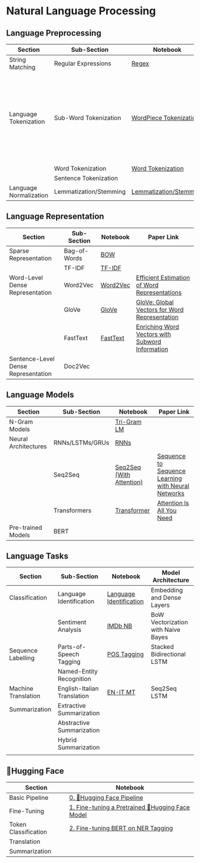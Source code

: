 # Natural Language Processing

## Language Preprocessing
|  Section | Sub-Section | Notebook | Paper Link |
|--|--|--|--|
| String Matching | Regular Expressions | [Regex](https://github.com/Michael-M-Mike/NLP/blob/main/Language%20Preprocessing/Regular_Expressions.ipynb) |  |
| Language Tokenization | Sub-Word Tokenization | [WordPiece Tokenization](https://github.com/Michael-M-Mike/NLP/blob/main/Language%20Representation/WordPiece_Tokenization.ipynb) |[Google's Neural Machine Translation System: Bridging the Gap between Human and Machine Translation](https://arxiv.org/abs/1609.08144) |
| | Word Tokenization | [Word Tokenization](https://github.com/Michael-M-Mike/NLP/blob/main/Language%20Preprocessing/Word_Tokenization.ipynb) |  |
| | Sentence Tokenization | |  |
| Language Normalization | Lemmatization/Stemming | [Lemmatization/Stemming](https://github.com/Michael-M-Mike/NLP/blob/main/Language%20Preprocessing/Language_Normalization.ipynb) |

## Language Representation
|  Section | Sub-Section | Notebook | Paper Link |
|--|--|--|--|
| Sparse Representation | Bag-of-Words | [BOW](https://github.com/Michael-M-Mike/NLP/blob/main/Language%20Representation/Bag_of_Words_Document_Representation.ipynb) | |
| | TF-IDF | [TF-IDF](https://github.com/Michael-M-Mike/NLP/blob/main/Language%20Representation/TF_IDF_Document_Representation.ipynb) | |
| Word-Level Dense Representation | Word2Vec | [Word2Vec](https://github.com/Michael-M-Mike/NLP/blob/main/Language%20Representation/Word2Vec_Word_Embeddings.ipynb) | [Efficient Estimation of Word Representations](https://arxiv.org/abs/1301.3781) |
| | GloVe | [GloVe](https://github.com/Michael-M-Mike/NLP/blob/main/Language%20Representation/GloVe_Word_Embeddings.ipynb) | [GloVe: Global Vectors for Word Representation](https://nlp.stanford.edu/pubs/glove.pdf) |
| | FastText | [FastText](https://github.com/Michael-M-Mike/NLP/blob/main/Language%20Representation/FastText_Word_Embeddings.ipynb) | [Enriching Word Vectors with Subword Information](https://arxiv.org/abs/1607.04606) |
| Sentence-Level Dense Representation| Doc2Vec | | |

## Language Models
|  Section | Sub-Section | Notebook | Paper Link |
|--|--|--|--|
| N-Gram Models | | [Tri-Gram LM](https://github.com/Michael-M-Mike/NLP/blob/main/Language%20Models/NGrams.ipynb) | |
| Neural Architectures | RNNs/LSTMs/GRUs | [RNNs](https://github.com/Michael-M-Mike/NLP/blob/main/Language%20Models/RNNs.ipynb) | |
| | Seq2Seq | [Seq2Seq (With Attention)](https://github.com/Michael-M-Mike/NLP/blob/main/Language%20Models/Seq2Seq_With_Attention.ipynb) | [Sequence to Sequence Learning with Neural Networks](https://arxiv.org/abs/1409.3215) |
| | Transformers | [Transformer](https://github.com/Michael-M-Mike/NLP/blob/main/Language%20Models/Transformer.ipynb) | [Attention Is All You Need](https://arxiv.org/abs/1706.03762) |
| Pre-trained Models | BERT | | |

## Language Tasks
|  Section | Sub-Section | Notebook | Model Architecture |
|--|--|--|--|
| Classification | Language Identification | [Language Identification](https://github.com/Michael-M-Mike/NLP/blob/main/Language%20Tasks/Language_Identification.ipynb) | Embedding and Dense Layers |
| | Sentiment Analysis | [IMDb NB](https://github.com/Michael-M-Mike/NLP/blob/main/Language%20Tasks/Sentiment_Analysis.ipynb) | BoW Vectorization with Naive Bayes |
| Sequence Labelling | Parts-of-Speech Tagging | [POS Tagging](https://github.com/Michael-M-Mike/NLP/blob/main/Language%20Tasks/POS_Tagging.ipynb) | Stacked Bidirectional LSTM |
| | Named-Entity Recognition | | |
| Machine Translation | English-Italian Translation | [EN-IT MT](https://github.com/Michael-M-Mike/NLP/blob/main/Language%20Tasks/EN_IT_Machine_Translation.ipynb) | Seq2Seq LSTM |
| Summarization | Extractive Summarization | | |
| | Abstractive Summarization | | |
| | Hybrid Summarization | | |
| |  | | |

## 🤗Hugging Face
|  Section | Notebook |
|--|--|
| Basic Pipeline | [0. 🤗Hugging Face Pipeline](https://github.com/Michael-M-Mike/NLP/blob/main/%F0%9F%A4%97Hugging%20Face/0.%20%F0%9F%A4%97Hugging%20Face%20Pipeline.ipynb) |
| Fine-Tuning | [1. Fine-tuning a Pretrained 🤗Hugging Face Model](https://github.com/Michael-M-Mike/NLP/blob/main/%F0%9F%A4%97Hugging%20Face/1.%20Fine-tuning%20a%20Pretrained%20%F0%9F%A4%97Hugging%20Face%20Model.ipynb) |
| Token Classification | [2. Fine-tuning BERT on NER Tagging](https://github.com/Michael-M-Mike/NLP/blob/main/%F0%9F%A4%97Hugging%20Face/2.%20Fine-Tuning%20BERT%20on%20NER%20Tagging.ipynb) |
| Translation | |
| Summarization | |


